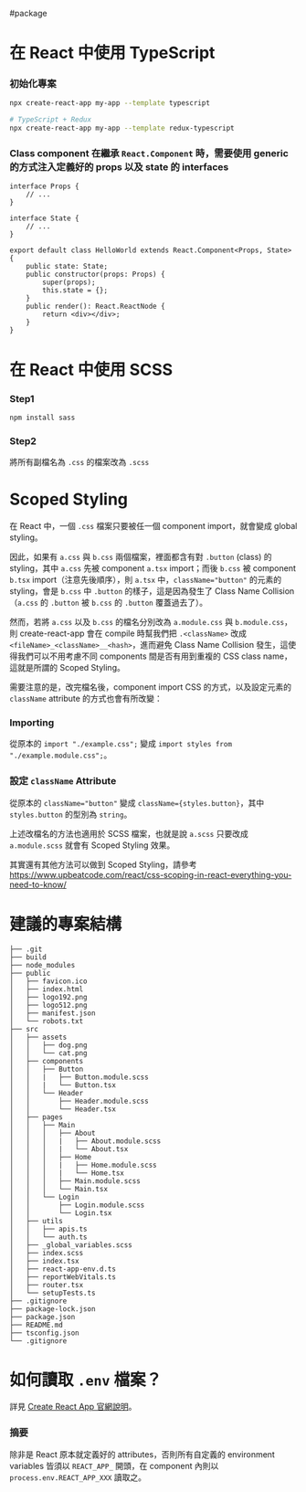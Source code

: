 #package

# 在 React 中使用 TypeScript

### 初始化專案

```bash
npx create-react-app my-app --template typescript

# TypeScript + Redux
npx create-react-app my-app --template redux-typescript
```

### Class component 在繼承 `React.Component` 時，需要使用 generic 的方式注入定義好的 props 以及 state 的 interfaces

```tsx
interface Props {
    // ...
}

interface State {
    // ...
}

export default class HelloWorld extends React.Component<Props, State> {
    public state: State;
    public constructor(props: Props) {
        super(props);
        this.state = {};
    }
    public render(): React.ReactNode {
        return <div></div>;
    }
}
```

# 在 React 中使用 SCSS

### Step1

```bash
npm install sass
```

### Step2

將所有副檔名為 `.css` 的檔案改為 `.scss`

# Scoped Styling

在 React 中，一個 `.css` 檔案只要被任一個 component import，就會變成 global styling。

因此，如果有 `a.css` 與 `b.css` 兩個檔案，裡面都含有對 `.button` (class) 的 styling，其中 `a.css` 先被 component `a.tsx` import；而後 `b.css` 被 component `b.tsx` import（注意先後順序），則 `a.tsx` 中，`className="button"` 的元素的 styling，會是 `b.css` 中 `.button` 的樣子，這是因為發生了 Class Name Collision（`a.css` 的 `.button` 被 `b.css` 的 `.button` 覆蓋過去了）。

然而，若將 `a.css` 以及 `b.css` 的檔名分別改為 `a.module.css` 與 `b.module.css`，則 create-react-app 會在 compile 時幫我們把 `.<className>` 改成 `<fileName>_<className>__<hash>`，進而避免 Class Name Collision 發生，這使得我們可以不用考慮不同 components 間是否有用到重複的 CSS class name，這就是所謂的 Scoped Styling。

需要注意的是，改完檔名後，component import CSS 的方式，以及設定元素的 `className` attribute 的方式也會有所改變：

### Importing

從原本的 `import "./example.css";` 變成 `import styles from "./example.module.css";`。

### 設定 `className` Attribute

從原本的 `className="button"` 變成 `className={styles.button}`，其中 `styles.button` 的型別為 `string`。

上述改檔名的方法也適用於 SCSS 檔案，也就是說 `a.scss` 只要改成 `a.module.scss` 就會有 Scoped Styling 效果。

其實還有其他方法可以做到 Scoped Styling，請參考 <https://www.upbeatcode.com/react/css-scoping-in-react-everything-you-need-to-know/>

# 建議的專案結構

```plaintext
├── .git
├── build
├── node_modules
├── public
│   ├── favicon.ico
│   ├── index.html
│   ├── logo192.png
│   ├── logo512.png
│   ├── manifest.json
│   └── robots.txt
├── src
│   ├── assets
│   │   ├── dog.png
│   │   └── cat.png
│   ├── components
│   │   ├── Button
│   │   |   ├── Button.module.scss
│   │   |   └── Button.tsx
│   │   └── Header
│   │       ├── Header.module.scss
│   │       └── Header.tsx
│   ├── pages
│   │   ├── Main
│   │   │   ├── About
│   │   │   |   ├── About.module.scss
│   │   │   |   └── About.tsx
│   │   │   ├── Home
│   │   │   |   ├── Home.module.scss
│   │   │   |   └── Home.tsx
│   │   │   ├── Main.module.scss
│   │   │   └── Main.tsx
│   │   └── Login
│   │       ├── Login.module.scss
│   │       └── Login.tsx
│   ├── utils
│   │   ├── apis.ts
│   │   └── auth.ts
│   ├── _global_variables.scss
│   ├── index.scss
│   ├── index.tsx
│   ├── react-app-env.d.ts
│   ├── reportWebVitals.ts
│   ├── router.tsx
│   └── setupTests.ts
├── .gitignore
├── package-lock.json
├── package.json
├── README.md
├── tsconfig.json
└── .gitignore
```

# 如何讀取 `.env` 檔案？

詳見 [Create React App 官網說明](https://create-react-app.dev/docs/adding-custom-environment-variables)。

### 摘要

除非是 React 原本就定義好的 attributes，否則所有自定義的 environment variables 皆須以 `REACT_APP_` 開頭，在 component 內則以 `process.env.REACT_APP_XXX` 讀取之。
